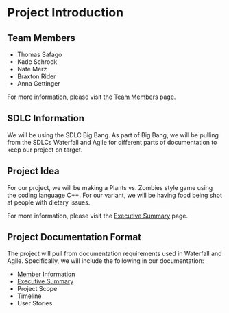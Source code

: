 # Project Introduction

## Team Members 
- Thomas Safago
- Kade Schrock
- Nate Merz
- Braxton Rider
- Anna Gettinger

For more information, please visit the [Team Members](https://github.com/kiffit/Shooting-Food-at-People-with-Dietary-Issues/blob/main/Documentation/Team-Members/dietary%20team%20members.pdf) page.

## SDLC Information
We will be using the SDLC Big Bang. As part of Big Bang, we will be pulling from the SDLCs Waterfall and Agile for different parts of documentation to keep our project on target.

## Project Idea
For our project, we will be making a Plants vs. Zombies style game using the coding language C++. For our variant, we will be having food being shot at people with dietary issues.

For more information, please visit the [Executive Summary](https://github.com/kiffit/Shooting-Food-at-People-with-Dietary-Issues/blob/main/Documentation/Executive-Summary.md) page.

## Project Documentation Format
The project will pull from documentation requirements used in Waterfall and Agile. Specifically, we will include the following in our documentation:

- [Member Information]((https://github.com/kiffit/Shooting-Food-at-People-with-Dietary-Issues/blob/main/Documentation/Team-Members/dietary%20team%20members.pdf))
- [Executive Summary](https://github.com/kiffit/Shooting-Food-at-People-with-Dietary-Issues/blob/main/Documentation/Executive-Summary.md)
- Project Scope
- Timeline
- User Stories
